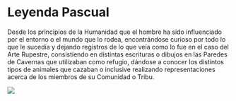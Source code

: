 # Leyenda Pascual

Desde los principios de la Humanidad que el hombre ha sido influenciado por el entorno o el 
mundo que lo rodea, encontrándose curioso por todo lo que le sucedía y dejando registros de 
lo que veía como lo fue en el caso del Arte Rupestre, consistiendo en distintas escrituras o 
dibujos en las Paredes de Cavernas que utilizaban como refugio, dándose a conocer los distintos 
tipos de animales que cazaban o inclusive realizando 
representaciones acerca de los miembros de su Comunidad o Tribu.


<img src="Poveda\descarga.jfif">